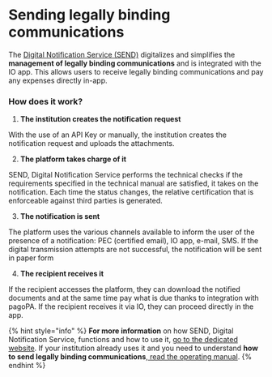 # Sending legally binding communications

The [Digital Notification Service (SEND)](https://notifichedigitali.pagopa.it/) digitalizes and simplifies the **management of legally binding communications** and is integrated with the IO app. This allows users to receive legally binding communications and pay any expenses directly in-app.

### **How does it work?**

1. **The institution creates the notification request**

With the use of an API Key or manually, the institution creates the notification request and uploads the attachments.

2. **The platform takes charge of it**

SEND, Digital Notification Service performs the technical checks if the requirements specified in the technical manual are satisfied, it takes on the notification. Each time the status changes, the relative certification that is enforceable against third parties is generated.

3. **The notification is sent**

The platform uses the various channels available to inform the user of the presence of a notification: PEC (certified email), IO app, e-mail, SMS. If the digital transmission attempts are not successful, the notification will be sent in paper form

4. **The recipient receives it**

If the recipient accesses the platform, they can download the notified documents and at the same time pay what is due thanks to integration with pagoPA. If the recipient receives it via IO, they can proceed directly in the app.

{% hint style="info" %} **For more information** on how SEND, Digital Notification Service, functions and how to use it, [go to the dedicated website](https://notifichedigitali.pagopa.it/). If your institution already uses it and you need to understand **how to send legally binding communications**,[ read the operating manual](https://docs.pagopa.it/manuale-operativo/). {% endhint %}